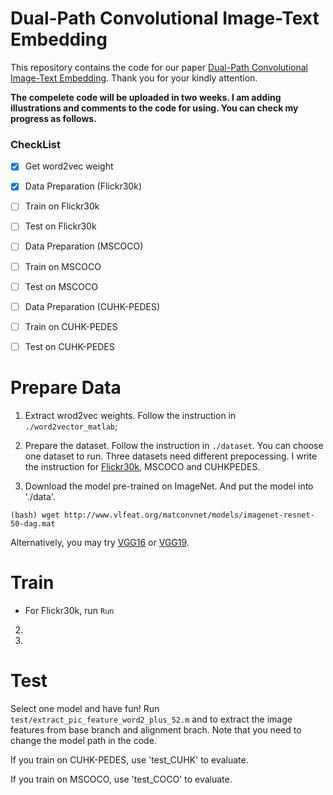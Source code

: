 # Dual-Path Convolutional Image-Text Embedding

This repository contains the code for our paper [Dual-Path Convolutional Image-Text Embedding](https://arxiv.org/abs/1711.05535). Thank you for your kindly attention. 

**The compelete code will be uploaded in two weeks. I am adding illustrations and comments to the code for using. You can check my progress as follows.**

### CheckList
- [x] Get word2vec weight

- [x] Data Preparation (Flickr30k)
- [ ] Train on Flickr30k
- [ ] Test on Flickr30k

- [ ] Data Preparation (MSCOCO)
- [ ] Train on MSCOCO
- [ ] Test on MSCOCO

- [ ] Data Preparation (CUHK-PEDES)
- [ ] Train on CUHK-PEDES
- [ ] Test on CUHK-PEDES



# Prepare Data
1. Extract wrod2vec weights. Follow the instruction in `./word2vector_matlab`;

2. Prepare the dataset. Follow the instruction in `./dataset`. You can choose one dataset to run.
Three datasets need different prepocessing. I write the instruction for [Flickr30k](https://github.com/layumi/Image-Text-Embedding/tree/master/data/Flickr30k), MSCOCO and CUHKPEDES.

3. Download the model pre-trained on ImageNet. And put the model into './data'.
```
(bash) wget http://www.vlfeat.org/matconvnet/models/imagenet-resnet-50-dag.mat
```
Alternatively, you may try [VGG16](http://www.vlfeat.org/matconvnet/models/imagenet-vgg-verydeep-16.mat) or [VGG19](http://www.vlfeat.org/matconvnet/models/imagenet-vgg-verydeep-19.mat). 

# Train
* For Flickr30k, run ``
Run ``

2. 

3. 

# Test
Select one model and have fun! Run `test/extract_pic_feature_word2_plus_52.m` and to extract the image features from base branch and alignment brach. Note that you need to change the model path in the code. 

If you train on CUHK-PEDES, use 'test_CUHK' to evaluate.

If you train on MSCOCO, use 'test_COCO' to evaluate.
